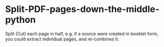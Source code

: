 # Split-PDF-pages-down-the-middle-python
Split (Cut) each page in half, e.g. if a source were created in booklet form, you could extract individual pages, and re-combines it.
